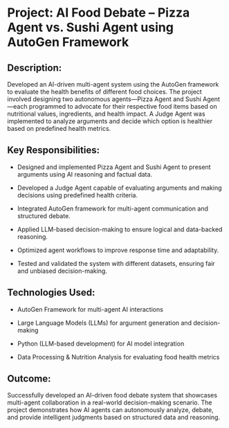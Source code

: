 

# Project: AI Food Debate – Pizza Agent vs. Sushi Agent using AutoGen Framework

## Description:

Developed an AI-driven multi-agent system using the AutoGen framework to evaluate the health benefits of different food choices. The project involved designing two autonomous agents—Pizza Agent and Sushi Agent—each programmed to advocate for their respective food items based on nutritional values, ingredients, and health impact. A Judge Agent was implemented to analyze arguments and decide which option is healthier based on predefined health metrics.

## Key Responsibilities:

* Designed and implemented Pizza Agent and Sushi Agent to present arguments using AI reasoning and factual data.

* Developed a Judge Agent capable of evaluating arguments and making decisions using predefined health criteria.

* Integrated AutoGen framework for multi-agent communication and structured debate.

* Applied LLM-based decision-making to ensure logical and data-backed reasoning.

* Optimized agent workflows to improve response time and adaptability.

* Tested and validated the system with different datasets, ensuring fair and unbiased decision-making.

## Technologies Used:

* AutoGen Framework for multi-agent AI interactions

* Large Language Models (LLMs) for argument generation and decision-making

* Python (LLM-based development) for AI model integration

* Data Processing & Nutrition Analysis for evaluating food health metrics

## Outcome:
Successfully developed an AI-driven food debate system that showcases multi-agent collaboration in a real-world decision-making scenario. The project demonstrates how AI agents can autonomously analyze, debate, and provide intelligent judgments based on structured data and reasoning.

